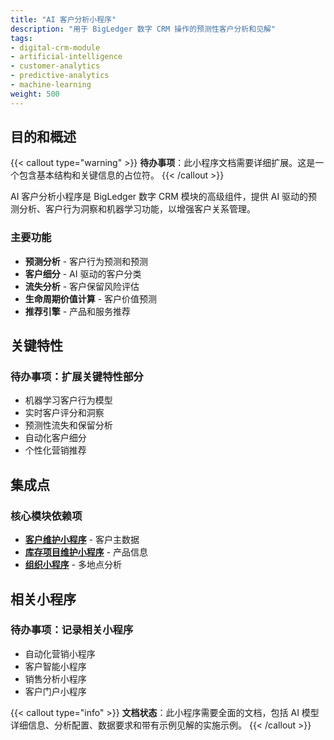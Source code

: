 ```yaml
---
title: "AI 客户分析小程序"
description: "用于 BigLedger 数字 CRM 操作的预测性客户分析和见解"
tags:
- digital-crm-module
- artificial-intelligence
- customer-analytics
- predictive-analytics
- machine-learning
weight: 500
---
```


## 目的和概述

{{< callout type="warning" >}}
**待办事项**：此小程序文档需要详细扩展。这是一个包含基本结构和关键信息的占位符。
{{< /callout >}}

AI 客户分析小程序是 BigLedger 数字 CRM 模块的高级组件，提供 AI 驱动的预测分析、客户行为洞察和机器学习功能，以增强客户关系管理。

### 主要功能
- **预测分析** - 客户行为预测和预测
- **客户细分** - AI 驱动的客户分类
- **流失分析** - 客户保留风险评估
- **生命周期价值计算** - 客户价值预测
- **推荐引擎** - 产品和服务推荐

## 关键特性

### 待办事项：扩展关键特性部分
- 机器学习客户行为模型
- 实时客户评分和洞察
- 预测性流失和保留分析
- 自动化客户细分
- 个性化营销推荐

## 集成点

### 核心模块依赖项
- **[客户维护小程序](/zh/applets/customer-maintenance-applet/)** - 客户主数据
- **[库存项目维护小程序](/zh/applets/inv-item-maintenance-applet/)** - 产品信息
- **[组织小程序](/zh/applets/organization-applet/)** - 多地点分析

## 相关小程序

### 待办事项：记录相关小程序
- 自动化营销小程序
- 客户智能小程序
- 销售分析小程序
- 客户门户小程序

{{< callout type="info" >}}
**文档状态**：此小程序需要全面的文档，包括 AI 模型详细信息、分析配置、数据要求和带有示例见解的实施示例。
{{< /callout >}}